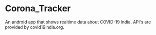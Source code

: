 # Corona_Tracker
An android app that shows realtime data about COVID-19 India.
API's are provided by covid19india.org.

